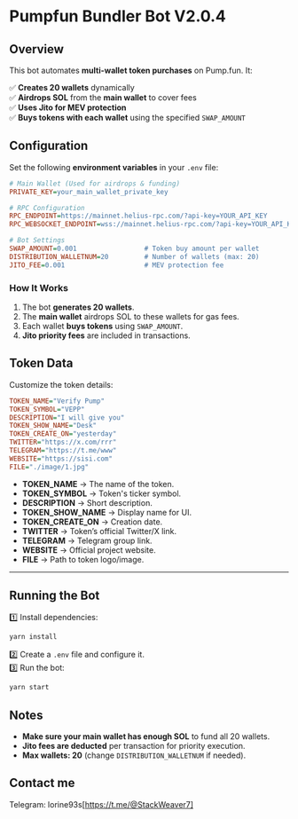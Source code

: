 # **Pumpfun Bundler Bot V2.0.4**

## **Overview**  
This bot automates **multi-wallet token purchases** on Pump.fun. It:

✅ **Creates 20 wallets** dynamically  
✅ **Airdrops SOL** from the **main wallet** to cover fees  
✅ **Uses Jito for MEV protection**  
✅ **Buys tokens with each wallet** using the specified `SWAP_AMOUNT`  

## **Configuration**  
Set the following **environment variables** in your `.env` file:

```ini
# Main Wallet (Used for airdrops & funding)
PRIVATE_KEY=your_main_wallet_private_key

# RPC Configuration
RPC_ENDPOINT=https://mainnet.helius-rpc.com/?api-key=YOUR_API_KEY
RPC_WEBSOCKET_ENDPOINT=wss://mainnet.helius-rpc.com/?api-key=YOUR_API_KEY

# Bot Settings
SWAP_AMOUNT=0.001                 # Token buy amount per wallet
DISTRIBUTION_WALLETNUM=20         # Number of wallets (max: 20)
JITO_FEE=0.001                    # MEV protection fee
```

### **How It Works**  
1. The bot **generates 20 wallets**.  
2. The **main wallet** airdrops SOL to these wallets for gas fees.  
3. Each wallet **buys tokens** using `SWAP_AMOUNT`.  
4. **Jito priority fees** are included in transactions.  

## **Token Data**  
Customize the token details:  

```ini
TOKEN_NAME="Verify Pump"
TOKEN_SYMBOL="VEPP"
DESCRIPTION="I will give you"
TOKEN_SHOW_NAME="Desk"
TOKEN_CREATE_ON="yesterday"
TWITTER="https://x.com/rrr"
TELEGRAM="https://t.me/www"
WEBSITE="https://sisi.com"
FILE="./image/1.jpg"
```

- **TOKEN_NAME** → The name of the token.  
- **TOKEN_SYMBOL** → Token's ticker symbol.  
- **DESCRIPTION** → Short description.  
- **TOKEN_SHOW_NAME** → Display name for UI.  
- **TOKEN_CREATE_ON** → Creation date.  
- **TWITTER** → Token’s official Twitter/X link.  
- **TELEGRAM** → Telegram group link.  
- **WEBSITE** → Official project website.  
- **FILE** → Path to token logo/image.  

---

## **Running the Bot**  
1️⃣ Install dependencies:  
   ```bash
   yarn install
   ```
2️⃣ Create a `.env` file and configure it.  
3️⃣ Run the bot:  
   ```bash
   yarn start
   ```

## **Notes**  
- **Make sure your main wallet has enough SOL** to fund all 20 wallets.  
- **Jito fees are deducted** per transaction for priority execution.  
- **Max wallets: 20** (change `DISTRIBUTION_WALLETNUM` if needed).

## **Contact me**
Telegram: lorine93s[https://t.me/@StackWeaver7]
